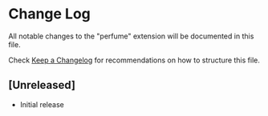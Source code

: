 # Change Log

All notable changes to the "perfume" extension will be documented in this file.

Check [Keep a Changelog](http://keepachangelog.com/) for recommendations on how to structure this file.

## [Unreleased]

- Initial release
